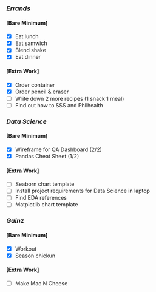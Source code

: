 ### *Errands*
#### [Bare Minimum]
* [x] Eat lunch
* [x] Eat samwich
* [x] Blend shake
* [x] Eat dinner
#### [Extra Work]
* [x] Order container
* [x] Order pencil & eraser
* [ ] Write down 2 more recipes (1 snack 1 meal)
* [ ] Find out how to SSS and Philhealth
### *Data Science*
#### [Bare Minimum]
* [x] Wireframe for QA Dashboard (2/2)
* [x] Pandas Cheat Sheet (1/2)

#### [Extra Work]
* [ ] Seaborn chart template
* [ ] Install project requirements for Data Science in laptop
* [ ] Find EDA references
* [ ] Matplotlib chart template
### *Gainz*
#### [Bare Minimum]
* [x] Workout
* [x] Season chickun
#### [Extra Work]
* [ ] Make Mac N Cheese
